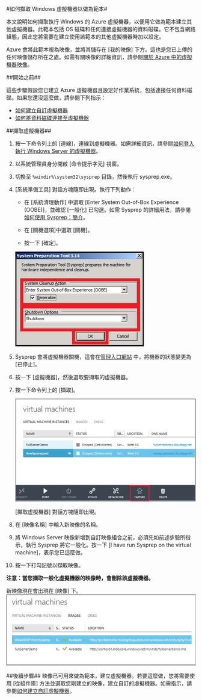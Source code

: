 <properties 
	pageTitle="對執行 Windows Server 的虛擬機器擷取映像" 
	description="了解如何對執行 Windows Server 2008 R2 的 Azure 虛擬機器 (VM) 擷取映像。" 
	services="virtual-machines" 
	documentationCenter="" 
	authors="KBDAzure" 
	manager="timlt" 
	editor="tysonn"/>

<tags 
	ms.service="virtual-machines" 
	ms.workload="infrastructure-services" 
	ms.tgt_pltfrm="vm-windows" 
	ms.devlang="na" 
	ms.topic="article" 
	ms.date="03/13/2015" 
	ms.author="kathydav"/>

#如何擷取 Windows 虛擬機器以做為範本#

本文說明如何擷取執行 Windows 的 Azure 虛擬機器，以便用它做為範本建立其他虛擬機器。此範本包括 OS 磁碟和任何連接虛擬機器的資料磁碟。它不包含網路組態，因此您將需要在建立使用該範本的其他虛擬機器時加以設定。

Azure 會將此範本視為映像，並將其儲存在 [我的映像] 下方。這也是您已上傳的任何映像儲存所在之處。如需有關映像的詳細資訊，請參閱[關於 Azure 中的虛擬機器映像][]。

##開始之前##

這些步驟假設您已建立 Azure 虛擬機器且設定好作業系統，包括連接任何資料磁碟。如果您還沒這麼做，請參閱下列指示：

- [如何建立自訂虛擬機器][]
- [如何將資料磁碟連接至虛擬機器][]

##擷取虛擬機器##

1. 按一下命令列上的 [連線]，連線到虛擬機器。如需詳細資訊，請參閱[如何登入執行 Windows Server 的虛擬機器][]。

2.	以系統管理員身分開啟 [命令提示字元] 視窗。


3.	切換至 `%windir%\system32\sysprep` 目錄，然後執行 sysprep.exe。


4. 	[系統準備工具] 對話方塊隨即出現。執行下列動作：


	- 在 [系統清理動作] 中選取 [Enter System Out-of-Box Experience (OOBE)]，並確認 [一般化] 已勾選。如需 Sysprep 的詳細用法，請參閱[如何使用 Sysprep：簡介][]。

	- 在 [關機選項]中選取 [關機]。

	- 按一下 [確定]。

	![執行 Sysprep](./media/virtual-machines-capture-image-windows-server/SysprepGeneral.png)

7.	Sysprep 會將虛擬機器關機，這會在[管理入口網站](http://manage.windowsazure.com) 中，將機器的狀態變更為 [已停止]。


8.	按一下 [虛擬機器]，然後選取要擷取的虛擬機器。

9.	按一下命令列上的 [擷取]。

	![擷取虛擬機器](./media/virtual-machines-capture-image-windows-server/CaptureVM.png)

	[擷取虛擬機器] 對話方塊隨即出現。

10.	在 [映像名稱] 中輸入新映像的名稱。

11.	將 Windows Server 映像新增到自訂映像組合之前，必須先如前述步驗所指示，執行 Sysprep 將它一般化。按一下 [I have run Sysprep on the virtual machine]，表示您已這麼做。

12.	按一下打勾記號以擷取映像。

  **注意：當您擷取一般化虛擬機器的映像時，會刪除該虛擬機器。**

 新映像現在會出現在 [映像] 下。![Image capture successful](./media/virtual-machines-capture-image-windows-server/VMCapturedImageAvailable.png)

##後續步驟##
映像已可用來做為範本，建立虛擬機器。若要這麼做，您將需要使用 [從組件庫] 方法並選取您剛建立的映像，建立自訂的虛擬機器。如需指示，請參閱[如何建立自訂虛擬機器][]。

	
[關於 Azure 中的虛擬機器映像]: http://msdn.microsoft.com/library/azure/dn790290.aspx
[如何建立自訂虛擬機器]: virtual-machines-create-custom.md
[如何將資料磁碟連接至虛擬機器]: storage-windows-attach-disk.md
[如何登入執行 Windows Server 的虛擬機器]: http://www.windowsazure.com/manage/windows/how-to-guides/log-on-a-windows-vm/
[如何使用 Sysprep：簡介]: http://technet.microsoft.com/library/bb457073.aspx
[Run Sysprep.exe]: ./media/virtual-machines-capture-image-windows-server/SysprepCommand.png
[Enter Sysprep.exe options]: ./media/virtual-machines-capture-image-windows-server/SysprepGeneral.png
[The virtual machine is stopped]: ./media/virtual-machines-capture-image-windows-server/SysprepStopped.png
[Capture an image of the virtual machine]: ./media/virtual-machines-capture-image-windows-server/CaptureVM.png
[Enter the image name]: ./media/virtual-machines-capture-image-windows-server/Capture.png
[Image capture successful]: ./media/virtual-machines-capture-image-windows-server/CaptureSuccess.png
[Use the captured image]: ./media/virtual-machines-capture-image-windows-server/MyImagesWindows.png
 

<!---HONumber=July15_HO1-->